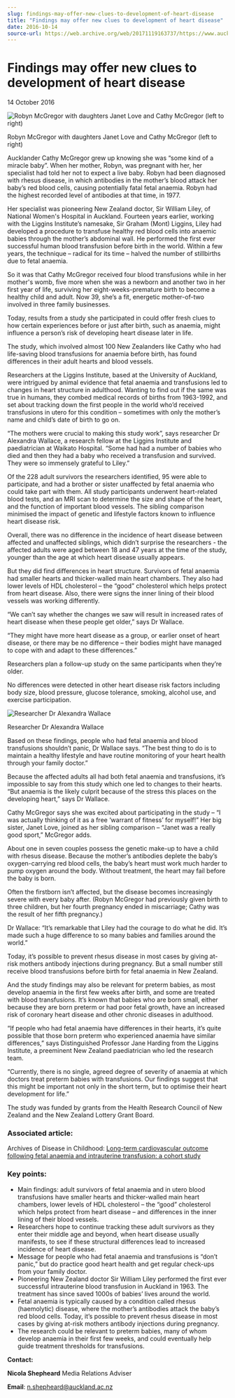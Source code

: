 ```yaml
---
slug: findings-may-offer-new-clues-to-development-of-heart-disease
title: "Findings may offer new clues to development of heart disease"
date: 2016-10-14
source-url: https://web.archive.org/web/20171119163737/https://www.auckland.ac.nz/en/about/news-events-and-notices/news/news-2016/10/fetal-anaemia-transfusions-study-offers-heart-clues.html
---
```

Findings may offer new clues to development of heart disease
============================================================

14 October 2016

![Robyn McGregor with daughters Janet Love and Cathy McGregor (left to right)](https://www.auckland.ac.nz/en/about/news-events-and-notices/news/news-2016/10/fetal-anaemia-transfusions-study-offers-heart-clues/_jcr_content/par/textimage/image.img.jpg/1476394044916.jpg "Robyn McGregor with daughters Janet Love and Cathy McGregor (left to right)")

Robyn McGregor with daughters Janet Love and Cathy McGregor (left to right)

Aucklander Cathy McGregor grew up knowing she was “some kind of a miracle baby”. When her mother, Robyn, was pregnant with her, her specialist had told her not to expect a live baby. Robyn had been diagnosed with rhesus disease, in which antibodies in the mother’s blood attack her baby’s red blood cells, causing potentially fatal fetal anaemia. Robyn had the highest recorded level of antibodies at that time, in 1977.

Her specialist was pioneering New Zealand doctor, Sir William Liley, of National Women's Hospital in Auckland. Fourteen years earlier, working with the Liggins Institute’s namesake, Sir Graham (Mont) Liggins, Liley had developed a procedure to transfuse healthy red blood cells into anaemic babies through the mother’s abdominal wall. He performed the first ever successful human blood transfusion before birth in the world. Within a few years, the technique – radical for its time – halved the number of stillbirths due to fetal anaemia.

So it was that Cathy McGregor received four blood transfusions while in her mother's womb, five more when she was a newborn and another two in her first year of life, surviving her eight-weeks-premature birth to become a healthy child and adult. Now 39, she’s a fit, energetic mother-of-two involved in three family businesses.

Today, results from a study she participated in could offer fresh clues to how certain experiences before or just after birth, such as anaemia, might influence a person’s risk of developing heart disease later in life.

The study, which involved almost 100 New Zealanders like Cathy who had life-saving blood transfusions for anaemia before birth, has found differences in their adult hearts and blood vessels.

Researchers at the Liggins Institute, based at the University of Auckland, were intrigued by animal evidence that fetal anaemia and transfusions led to changes in heart structure in adulthood. Wanting to find out if the same was true in humans, they combed medical records of births from 1963-1992, and set about tracking down the first people in the world who’d received transfusions in utero for this condition – sometimes with only the mother’s name and child’s date of birth to go on.

“The mothers were crucial to making this study work”, says researcher Dr Alexandra Wallace, a research fellow at the Liggins Institute and paediatrician at Waikato Hospital. “Some had had a number of babies who died and then they had a baby who received a transfusion and survived. They were so immensely grateful to Liley.”

Of the 228 adult survivors the researchers identified, 95 were able to participate, and had a brother or sister unaffected by fetal anaemia who could take part with them. All study participants underwent heart-related blood tests, and an MRI scan to determine the size and shape of the heart, and the function of important blood vessels. The sibling comparison minimised the impact of genetic and lifestyle factors known to influence heart disease risk.

Overall, there was no difference in the incidence of heart disease between affected and unaffected siblings, which didn’t surprise the researchers - the affected adults were aged between 18 and 47 years at the time of the study, younger than the age at which heart disease usually appears.

But they did find differences in heart structure. Survivors of fetal anaemia had smaller hearts and thicker-walled main heart chambers. They also had lower levels of HDL cholesterol – the “good” cholesterol which helps protect from heart disease. Also, there were signs the inner lining of their blood vessels was working differently.

“We can’t say whether the changes we saw will result in increased rates of heart disease when these people get older,” says Dr Wallace.

“They might have more heart disease as a group, or earlier onset of heart disease, or there may be no difference – their bodies might have managed to cope with and adapt to these differences.”

Researchers plan a follow-up study on the same participants when they’re older.

No differences were detected in other heart disease risk factors including body size, blood pressure, glucose tolerance, smoking, alcohol use, and exercise participation.

![Researcher Dr Alexandra Wallace](https://www.auckland.ac.nz/en/about/news-events-and-notices/news/news-2016/10/fetal-anaemia-transfusions-study-offers-heart-clues/_jcr_content/par/textimage_0/image.img.jpg/1476394035110.jpg "Researcher Dr Alexandra Wallace")

Researcher Dr Alexandra Wallace

Based on these findings, people who had fetal anaemia and blood transfusions shouldn’t panic, Dr Wallace says. “The best thing to do is to maintain a healthy lifestyle and have routine monitoring of your heart health through your family doctor.”

Because the affected adults all had both fetal anaemia and transfusions, it’s impossible to say from this study which one led to changes to their hearts. “But anaemia is the likely culprit because of the stress this places on the developing heart,” says Dr Wallace.

Cathy McGregor says she was excited about participating in the study – “I was actually thinking of it as a free ‘warrant of fitness’ for myself!” Her big sister, Janet Love, joined as her sibling comparison – “Janet was a really good sport,” McGregor adds.

About one in seven couples possess the genetic make-up to have a child with rhesus disease. Because the mother’s antibodies deplete the baby’s oxygen-carrying red blood cells, the baby’s heart must work much harder to pump oxygen around the body. Without treatment, the heart may fail before the baby is born.

Often the firstborn isn’t affected, but the disease becomes increasingly severe with every baby after. (Robyn McGregor had previously given birth to three children, but her fourth pregnancy ended in miscarriage; Cathy was the result of her fifth pregnancy.)

Dr Wallace: “It’s remarkable that Liley had the courage to do what he did. It’s made such a huge difference to so many babies and families around the world.”

Today, it’s possible to prevent rhesus disease in most cases by giving at-risk mothers antibody injections during pregnancy. But a small number still receive blood transfusions before birth for fetal anaemia in New Zealand.

And the study findings may also be relevant for preterm babies, as most develop anaemia in the first few weeks after birth, and some are treated with blood transfusions. It’s known that babies who are born small, either because they are born preterm or had poor fetal growth, have an increased risk of coronary heart disease and other chronic diseases in adulthood.

“If people who had fetal anaemia have differences in their hearts, it’s quite possible that those born preterm who experienced anaemia have similar differences,” says Distinguished Professor Jane Harding from the Liggins Institute, a preeminent New Zealand paediatrician who led the research team.

“Currently, there is no single, agreed degree of severity of anaemia at which doctors treat preterm babies with transfusions. Our findings suggest that this might be important not only in the short term, but to optimise their heart development for life.”

The study was funded by grants from the Health Research Council of New Zealand and the New Zealand Lottery Grant Board.

### **Associated article:**

Archives of Disease in Childhood: [Long-term cardiovascular outcome following fetal anaemia and intrauterine transfusion: a cohort study](http://adc.bmj.com/cgi/rapidpdf/archdischild-2016-310984?ijkey=5i92LJy6SHDbipQ&keytype=ref)

### **Key points:**

*   Main findings: adult survivors of fetal anaemia and in utero blood transfusions have smaller hearts and thicker-walled main heart chambers, lower levels of HDL cholesterol – the “good” cholesterol which helps protect from heart disease – and differences in the inner lining of their blood vessels.
*   Researchers hope to continue tracking these adult survivors as they enter their middle age and beyond, when heart disease usually manifests, to see if these structural differences lead to increased incidence of heart disease.
*   Message for people who had fetal anaemia and transfusions is “don’t panic,” but do practice good heart health and get regular check-ups from your family doctor.
*   Pioneering New Zealand doctor Sir William Liley performed the first ever successful intrauterine blood transfusion in Auckland in 1963. The treatment has since saved 1000s of babies’ lives around the world.
*   Fetal anaemia is typically caused by a condition called rhesus (haemolytic) disease, where the mother’s antibodies attack the baby’s red blood cells. Today, it’s possible to prevent rhesus disease in most cases by giving at-risk mothers antibody injections during pregnancy.
*   The research could be relevant to preterm babies, many of whom develop anaemia in their first few weeks, and could eventually help guide treatment thresholds for transfusions.

**Contact:**

**Nicola Shepheard** Media Relations Adviser

**Email**: [n.shepheard@auckland.ac.nz](mailto:n.shepheard@auckland.ac.nz)